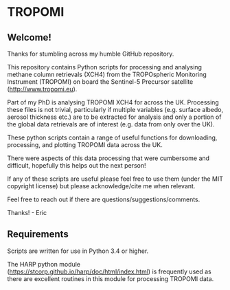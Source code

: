 # TROPOMI
## Welcome!
Thanks for stumbling across my humble GitHub repository. 

This repository contains Python scripts for processing and analysing methane column retrievals (XCH4) from the TROPOspheric Monitoring Instrument (TROPOMI) on board the Sentinel-5 Precursor satellite (http://www.tropomi.eu). 

Part of my PhD is analysing TROPOMI XCH4 for across the UK. Processing these files is not trivial, particularly if multiple variables (e.g. surface albedo, aerosol thickness etc.) are to be extracted for analysis and only a portion of the global data retrievals are of interest (e.g. data from only over the UK). 

These python scripts contain a range of useful functions for downloading, processing, and plotting TROPOMI data across the UK.

There were aspects of this data processing that were cumbersome and difficult, hopefully this helps out the next person!

If any of these scripts are useful please feel free to use them (under the MIT copyright license) but please acknowledge/cite me when relevant.

Feel free to reach out if there are questions/suggestions/comments.

Thanks! - Eric 

## Requirements
Scripts are written for use in Python 3.4 or higher.

The HARP python module (https://stcorp.github.io/harp/doc/html/index.html) is frequently used as there are excellent routines in this module for processing TROPOMI data.

